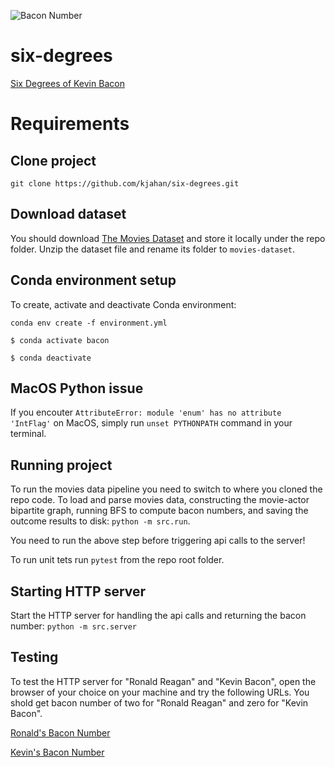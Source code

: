 ![Bacon Number](https://marlomarketing.com/wp-content/uploads/2012/03/kevin-bacon-six-degrees-590x350.jpg)

# six-degrees
[Six Degrees of Kevin Bacon](https://en.wikipedia.org/wiki/Six_Degrees_of_Kevin_Bacon)

# Requirements

## Clone project

`git clone https://github.com/kjahan/six-degrees.git`

## Download dataset

You should download [The Movies Dataset](https://www.kaggle.com/rounakbanik/the-movies-dataset) and store it locally under the repo folder. Unzip the dataset file and rename its folder to `movies-dataset`.

## Conda environment setup

To create, activate and deactivate Conda environment:

`conda env create -f environment.yml`


`$ conda activate bacon`


`$ conda deactivate`

## MacOS Python issue

If you encouter `AttributeError: module 'enum' has no attribute 'IntFlag'` on MacOS, simply run `unset PYTHONPATH` command in your terminal.

## Running project

To run the movies data pipeline you need to switch to where you cloned the repo code. To load and parse movies data, constructing the movie-actor bipartite graph, running BFS to compute bacon numbers, and saving the outcome results to disk: `python -m src.run`.

You need to run the above step before triggering api calls to the server!

To run unit tets run `pytest` from the repo root folder.

## Starting HTTP server

Start the HTTP server for handling the api calls and returning the bacon number: `python -m src.server`

## Testing 

To test the HTTP server for "Ronald Reagan" and "Kevin Bacon", open the browser of your choice on your machine and try the following URLs. You shold get bacon number of two for "Ronald Reagan" and zero for "Kevin Bacon".

[Ronald's Bacon Number](http://127.0.0.1:5001/api/v1/baconnumber?actorname=Ronald%20Reagan)


[Kevin's Bacon Number](http://127.0.0.1:5001/api/v1/baconnumber?actorname=Kevin%20Bacon)